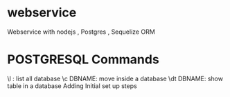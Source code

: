 # webservice
Webservice with nodejs , Postgres , Sequelize ORM






# POSTGRESQL Commands


\l : list all database
\c DBNAME: move inside a database
\dt DBNAME: show table in a database
Adding Initial set up steps
